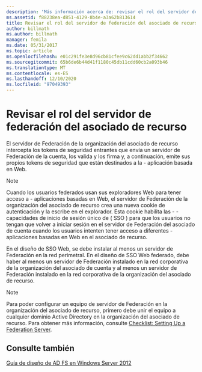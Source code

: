 ```yaml
---
description: 'Más información acerca de: revisar el rol del servidor de Federación en el asociado de recurso'
ms.assetid: f88238ea-d851-4129-8b4e-a3a62b813614
title: Revisar el rol del servidor de federación del asociado de recurso
author: billmath
ms.author: billmath
manager: femila
ms.date: 05/31/2017
ms.topic: article
ms.openlocfilehash: e01c291fe3e8d96cb81cfee9c62dd1abb2f34662
ms.sourcegitcommit: 65b6de6b44d41f1180c45db11cdd60cb2a093b46
ms.translationtype: MT
ms.contentlocale: es-ES
ms.lasthandoff: 12/10/2020
ms.locfileid: "97049393"
---
```

# <a name="review-the-role-of-the-federation-server-in-the-resource-partner"></a>Revisar el rol del servidor de federación del asociado de recurso

El servidor de Federación de la organización del asociado de recurso intercepta los tokens de seguridad entrantes que envía un servidor de Federación de la cuenta, los valida y los firma y, a continuación, emite sus propios tokens de seguridad que están destinados a la \- aplicación basada en Web.

> [!NOTE]
> Cuando los usuarios federados usan sus exploradores Web para tener acceso a \- aplicaciones basadas en Web, el servidor de Federación de la organización del asociado de recurso crea una nueva cookie de autenticación y la escribe en el explorador. Esta cookie habilita las \- \- capacidades de inicio de sesión único de \( SSO \) para que los usuarios no tengan que volver a iniciar sesión en el servidor de Federación del asociado de cuenta cuando los usuarios intenten tener acceso a diferentes \- aplicaciones basadas en Web en el asociado de recurso.

En el diseño de SSO Web, se debe instalar al menos un servidor de Federación en la red perimetral. En el diseño de SSO Web federado, debe haber al menos un servidor de Federación instalado en la red corporativa de la organización del asociado de cuenta y al menos un servidor de Federación instalado en la red corporativa de la organización del asociado de recurso.

> [!NOTE]
> Para poder configurar un equipo de servidor de Federación en la organización del asociado de recurso, primero debe unir el equipo a cualquier dominio Active Directory en la organización del asociado de recurso. Para obtener más información, consulte [Checklist: Setting Up a Federation Server](../../ad-fs/deployment/Checklist--Setting-Up-a-Federation-Server.md).

## <a name="see-also"></a>Consulte también
[Guía de diseño de AD FS en Windows Server 2012](AD-FS-Design-Guide-in-Windows-Server-2012.md)

